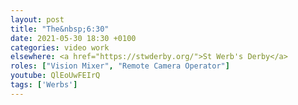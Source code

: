 ```yaml
---
layout: post
title: "The&nbsp;6:30"
date: 2021-05-30 18:30 +0100
categories: video work
elsewhere: <a href="https://stwderby.org/">St Werb's Derby</a>
roles: ["Vision Mixer", "Remote Camera Operator"]
youtube: QlEoUwFEIrQ
tags: ['Werbs']
---
```

